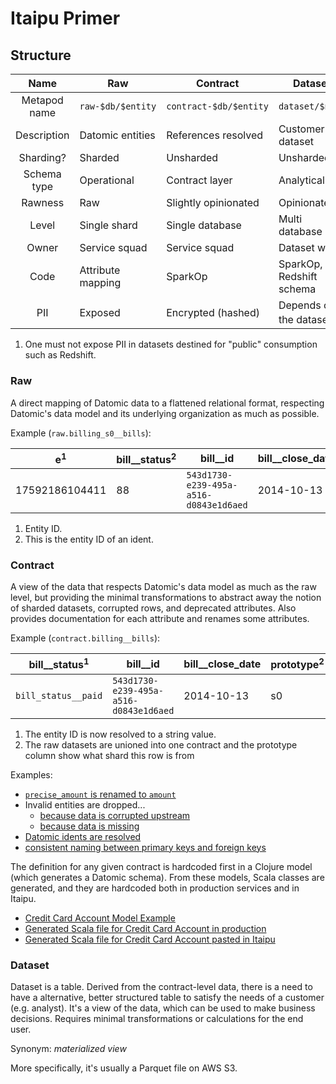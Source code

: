 # Itaipu Primer

## Structure

| Name         | Raw               | Contract               | Dataset                            |
|:------------:| ----------------- | ---------------------- | -----------------------------------|
| Metapod name | `raw-$db/$entity` | `contract-$db/$entity` | `dataset/$name`                    |
| Description  | Datomic entities  | References resolved    | Customer dataset                   |
| Sharding?    | Sharded           | Unsharded              | Unsharded                          |
| Schema type  | Operational       | Contract layer         | Analytical                         |
| Rawness      | Raw               | Slightly opinionated   | Opinionated                        |
| Level        | Single shard      | Single database        | Multi database                     |
| Owner        | Service squad     | Service squad          | Dataset writer                     |
| Code         | Attribute mapping | SparkOp                | SparkOp, Redshift schema           |
| PII          | Exposed           | Encrypted (hashed)     | Depends on the dataset<sup>1</sup> |

1. One must not expose PII in datasets destined for "public" consumption such as Redshift.

### Raw

A direct mapping of Datomic data to a flattened relational format, respecting Datomic's data model and its underlying
organization as much as possible.

Example (`raw.billing_s0__bills`):

|  e<sup>1</sup> | bill__status<sup>2</sup> | bill__id                               | bill__close_date |
|----------------|--------------------------|----------------------------------------|------------------|
| 17592186104411 |                       88 | `543d1730-e239-495a-a516-d0843e1d6aed` |       2014-10-13 |

1. Entity ID.
2. This is the entity ID of an ident.

### Contract

A view of the data that respects Datomic's data model as much as the raw level, but providing the minimal
transformations to abstract away the notion of sharded datasets, corrupted rows, and deprecated attributes. Also
provides documentation for each attribute and renames some attributes.

Example (`contract.billing__bills`):

| bill__status<sup>1</sup> | bill__id                               | bill__close_date | prototype<sup>2</sup> |
|--------------------------|----------------------------------------|------------------|-----------------------|
| `bill_status__paid`      | `543d1730-e239-495a-a516-d0843e1d6aed` |       2014-10-13 | s0                    |

1. The entity ID is now resolved to a string value.
2. The raw datasets are unioned into one contract and the prototype column show what shard this row is from

Examples:

- [`precise_amount` is renamed to `amount`](https://github.com/nubank/itaipu/blob/e08071693b5a416b1dfcc31bf4cf1e7abd45e42a/src/main/scala/etl/contract/feed/Transactions.scala#L57)
- Invalid entities are dropped...
  - [because data is corrupted upstream](https://github.com/nubank/itaipu/blob/e08071693b5a416b1dfcc31bf4cf1e7abd45e42a/src/main/scala/etl/contract/feed/Transactions.scala#L34)
  - [because data is missing](https://github.com/nubank/itaipu/blob/e08071693b5a416b1dfcc31bf4cf1e7abd45e42a/src/main/scala/etl/contract/feed/Transactions.scala#L31)
- [Datomic idents are resolved](https://github.com/nubank/itaipu/blob/e08071693b5a416b1dfcc31bf4cf1e7abd45e42a/src/main/scala/etl/contract/feed/Transactions.scala#L35)
- [consistent naming between primary keys and foreign keys](https://github.com/nubank/itaipu/pull/36/files#diff-6a9ae1da21068f4fad302be909a97b7dR20)

The definition for any given contract is hardcoded first in a Clojure model (which generates a Datomic schema).  From these models, Scala classes are generated, and they are hardcoded both in production services and in Itaipu.
* [Credit Card Account Model Example](https://github.com/nubank/credit-card-accounts/blob/master/src/accounts/models/account.clj#L44)
* [Generated Scala file for Credit Card Account in production](https://github.com/nubank/credit-card-accounts/blob/master/resources/contract/credit_card_accounts/Accounts.scala)
* [Generated Scala file for Credit Card Account pasted in Itaipu](https://github.com/nubank/itaipu/blob/master/src/main/scala/etl/contract/credit_card_accounts/Accounts.scala)

### Dataset

Dataset is a table. Derived from the contract-level data, there is a need to have a alternative, better structured table to satisfy the needs of a customer (e.g. analyst). It's a view of the data, which can be used to make business decisions. Requires minimal transformations or calculations for the end user.

Synonym: _materialized view_

More specifically, it's usually a Parquet file on AWS S3.
